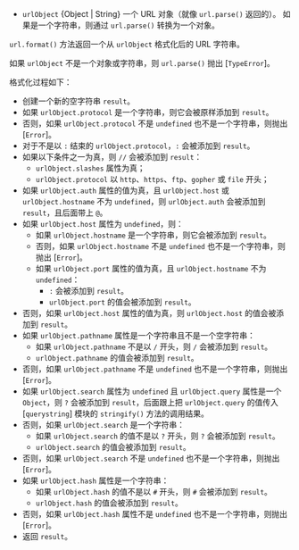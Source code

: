 <!-- YAML
added: v0.1.25
-->

* `urlObject` {Object | String} 一个 URL 对象（就像 `url.parse()` 返回的）。
  如果是一个字符串，则通过 `url.parse()` 转换为一个对象。

`url.format()` 方法返回一个从 `urlObject` 格式化后的 URL 字符串。

如果 `urlObject` 不是一个对象或字符串，则 `url.parse()` 抛出 [`TypeError`]。

格式化过程如下：

* 创建一个新的空字符串 `result`。
* 如果 `urlObject.protocol` 是一个字符串，则它会被原样添加到 `result`。
* 否则，如果 `urlObject.protocol` 不是 `undefined` 也不是一个字符串，则抛出 [`Error`]。
* 对于不是以 `:` 结束的 `urlObject.protocol`，`:` 会被添加到 `result`。
* 如果以下条件之一为真，则 `//` 会被添加到 `result`：
    * `urlObject.slashes` 属性为真；
    * `urlObject.protocol` 以 `http`、`https`、`ftp`、`gopher` 或 `file` 开头；
* 如果 `urlObject.auth` 属性的值为真，且 `urlObject.host` 或 `urlObject.hostname` 不为 `undefined`，则 `urlObject.auth` 会被添加到 `result`，且后面带上 `@`。
* 如果 `urlObject.host` 属性为 `undefined`，则：
  * 如果 `urlObject.hostname` 是一个字符串，则它会被添加到 `result`。
  * 否则，如果 `urlObject.hostname` 不是 `undefined` 也不是一个字符串，则抛出 [`Error`]。
  * 如果 `urlObject.port` 属性的值为真，且 `urlObject.hostname` 不为 `undefined`：
    * `:` 会被添加到 `result`。
    * `urlObject.port` 的值会被添加到 `result`。
* 否则，如果 `urlObject.host` 属性的值为真，则 `urlObject.host` 的值会被添加到 `result`。
* 如果 `urlObject.pathname` 属性是一个字符串且不是一个空字符串：
  * 如果 `urlObject.pathname` 不是以 `/` 开头，则 `/` 会被添加到 `result`。
  * `urlObject.pathname` 的值会被添加到 `result`。
* 否则，如果 `urlObject.pathname` 不是 `undefined` 也不是一个字符串，则抛出 [`Error`]。
* 如果 `urlObject.search` 属性为 `undefined` 且 `urlObject.query` 属性是一个 `Object`，则 `?` 会被添加到 `result`，后面跟上把 `urlObject.query` 的值传入 [`querystring`] 模块的 `stringify()` 方法的调用结果。
* 否则，如果 `urlObject.search` 是一个字符串：
  * 如果 `urlObject.search` 的值不是以 `?` 开头，则 `?` 会被添加到 `result`。
  * `urlObject.search` 的值会被添加到 `result`。
* 否则，如果 `urlObject.search` 不是 `undefined` 也不是一个字符串，则抛出 [`Error`]。
* 如果 `urlObject.hash` 属性是一个字符串：
  * 如果 `urlObject.hash` 的值不是以 `#` 开头，则 `#` 会被添加到 `result`。
  * `urlObject.hash` 的值会被添加到 `result`。
* 否则，如果 `urlObject.hash` 属性不是 `undefined` 也不是一个字符串，则抛出 [`Error`]。
* 返回 `result`。



